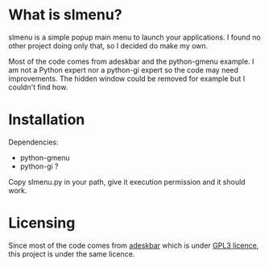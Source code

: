 # What is slmenu?

slmenu is a simple popup main menu to launch your applications. I found no
other project doing only that, so I decided do make my own.

Most of the code comes from adeskbar and the python-gmenu example. I am not a
Python expert nor a python-gi expert so the code may need improvements. The
hidden window could be removed for example but I couldn't find how.

# Installation

Dependencies:

- python-gmenu
- python-gi ?

Copy slmenu.py in your path, give it execution permission and it should work.

# Licensing

Since most of the code comes from [adeskbar](http://adeskbar.tuxfamily.org/)
which is under [GPL3 licence](http://www.gnu.org/licenses/gpl.txt), this
project is under the same licence.
